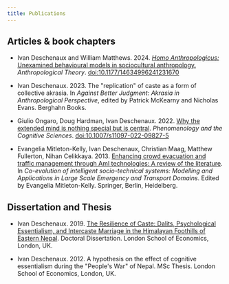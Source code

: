 ```yaml
---
title: Publications
---
```


## Articles & book chapters

- Ivan Deschenaux and William Matthews. 2024. [_Homo Anthropologicus:_ Unexamined behavioural models in sociocultural anthropology.](https://doi.org/10.1177/14634996241231670) _Anthropological Theory_. [doi:10.1177/14634996241231670](https://doi.org/10.1177/14634996241231670) 

- Ivan Deschenaux. 2023. The "replication" of caste as a form of collective akrasia. In _Against Better Judgment: Akrasia in Anthropological Perspective_, edited by Patrick McKearny and Nicholas Evans. Berghahn Books.

- Giulio Ongaro, Doug Hardman, Ivan Deschenaux. 2022. [Why the extended mind is nothing special but is central](https://doi.org/10.1007/s11097-022-09827-5). _Phenomenology and the Cognitive Sciences_. [doi:10.1007/s11097-022-09827-5](https://doi.org/10.1007/s11097-022-09827-5)

- Evangelia Mitleton-Kelly, Ivan Deschenaux, Christian Maag, Matthew Fullerton, Nihan Celikkaya. 2013. [Enhancing crowd evacuation and traffic management through AmI technologies: A review of the literature](https://link.springer.com/chapter/10.1007/978-3-642-36614-7_2). In _Co-evolution of intelligent socio-technical systems: Modelling and Applications in Large Scale Emergency and Transport Domains_. Edited by Evangelia Mitleton-Kelly. Springer, Berlin, Heidelberg.



## Dissertation and Thesis

- Ivan Deschenaux. 2019. [The Resilience of Caste: Dalits, Psychological Essentialism, and Intercaste Marriage in the Himalayan Foothills of Eastern Nepal](http://etheses.lse.ac.uk/4061/1/Deschenaux__Resilience-caste-Dalits.pdf). Doctoral Dissertation. London School of Economics, London, UK.

- Ivan Deschenaux. 2012. A hypothesis on the effect of cognitive essentialism during the "People's War" of Nepal. MSc Thesis. London School of Economics, London, UK.
